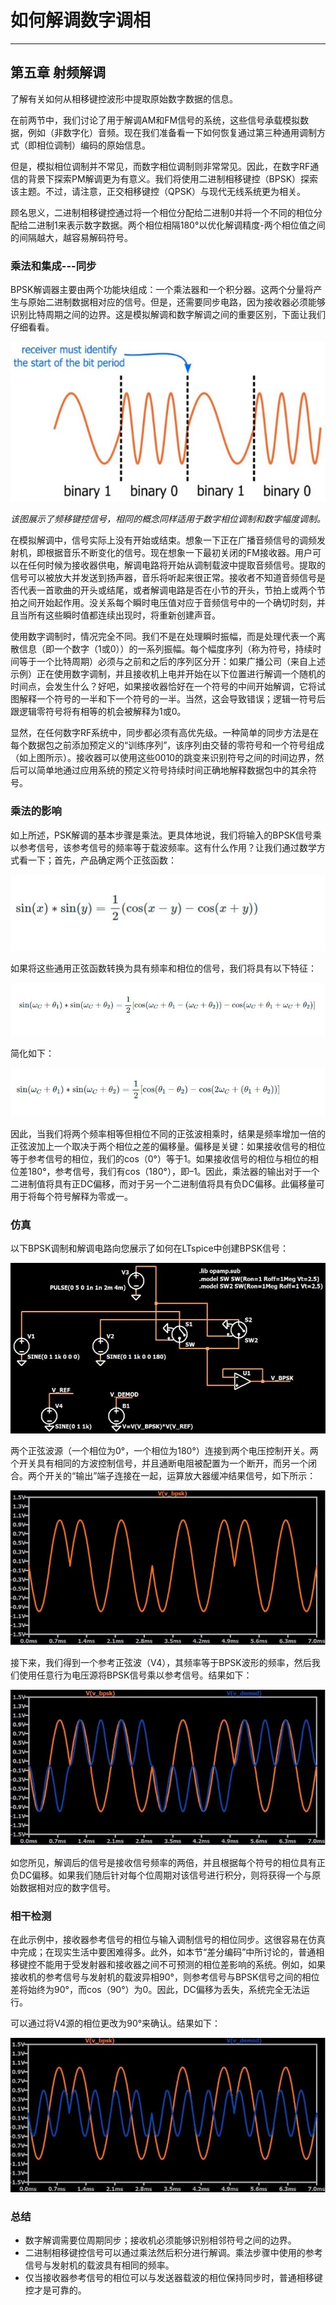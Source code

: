 # 如何解调数字调相

------

## 第五章 射频解调

了解有关如何从相移键控波形中提取原始数字数据的信息。

在前两节中，我们讨论了用于解调AM和FM信号的系统，这些信号承载模拟数据，例如（非数字化）音频。现在我们准备看一下如何恢复通过第三种通用调制方式（即相位调制）编码的原始信息。

但是，模拟相位调制并不常见，而数字相位调制则非常常见。因此，在数字RF通信的背景下探索PM解调更为有意义。我们将使用二进制相移键控（BPSK）探索该主题。不过，请注意，正交相移键控（QPSK）与现代无线系统更为相关。

顾名思义，二进制相移键控通过将一个相位分配给二进制0并将一个不同的相位分配给二进制1来表示数字数据。两个相位相隔180°以优化解调精度-两个相位值之间的间隔越大，越容易解码符号。

### 乘法和集成---同步

BPSK解调器主要由两个功能块组成：一个乘法器和一个积分器。这两个分量将产生与原始二进制数据相对应的信号。但是，还需要同步电路，因为接收器必须能够识别比特周期之间的边界。这是模拟解调和数字解调之间的重要区别，下面让我们仔细看看。

![demod_3](imgs/RFT_ch5_pg3_1.jpg)

*该图展示了频移键控信号，相同的概念同样适用于数字相位调制和数字幅度调制。*

在模拟解调中，信号实际上没有开始或结束。想象一下正在广播音频信号的调频发射机，即根据音乐不断变化的信号。现在想象一下最初关闭的FM接收器。用户可以在任何时候为接收器供电，解调电路将开始从调制载波中提取音频信号。提取的信号可以被放大并发送到扬声器，音乐将听起来很正常。接收者不知道音频信号是否代表一首歌曲的开头或结尾，或者解调电路是否在小节的开头，节拍上或两个节拍之间开始起作用。没关系每个瞬时电压值对应于音频信号中的一个确切时刻，并且当所有这些瞬时值都连续出现时，将重新创建声音。

使用数字调制时，情况完全不同。我们不是在处理瞬时振幅，而是处理代表一个离散信息（即一个数字（1或0））的一系列振幅。每个幅度序列（称为符号，持续时间等于一个比特周期）必须与之前和之后的序列区分开：如果广播公司（来自上述示例）正在使用数字调制，并且接收机上电并开始在以下位置进行解调一个随机的时间点，会发生什么？好吧，如果接收器恰好在一个符号的中间开始解调，它将试图解释一个符号的一半和下一个符号的一半。当然，这会导致错误；逻辑一符号后跟逻辑零符号将有相等的机会被解释为1或0。

显然，在任何数字RF系统中，同步都必须有高优先级。一种简单的同步方法是在每个数据包之前添加预定义的“训练序列”，该序列由交替的零符号和一个符号组成（如上图所示）。接收器可以使用这些0010的跳变来识别符号之间的时间边界，然后可以简单地通过应用系统的预定义符号持续时间正确地解释数据包中的其余符号。

### 乘法的影响

如上所述，PSK解调的基本步骤是乘法。更具体地说，我们将输入的BPSK信号乘以参考信号，该参考信号的频率等于载波频率。这有什么作用？让我们通过数学方式看一下；首先，产品确定两个正弦函数：

![demod_3](imgs/RFT_ch5_pg3_2.jpg)

如果将这些通用正弦函数转换为具有频率和相位的信号，我们将具有以下特征：

![demod_3](imgs/RFT_ch5_pg3_3.jpg)

简化如下：

![demod_3](imgs/RFT_ch5_pg3_4.jpg)

因此，当我们将两个频率相等但相位不同的正弦波相乘时，结果是频率增加一倍的正弦波加上一个取决于两个相位之差的偏移量。偏移是关键：如果接收信号的相位等于参考信号的相位，我们的cos（0°）等于1。如果接收信号的相位与相位的相位差180°，参考信号，我们有cos（180°），即–1。因此，乘法器的输出对于一个二进制值将具有正DC偏移，而对于另一个二进制值将具有负DC偏移。此偏移量可用于将每个符号解释为零或一。

### 仿真

以下BPSK调制和解调电路向您展示了如何在LTspice中创建BPSK信号：

![demod_3](imgs/RFT_ch5_pg3_5.jpg)

两个正弦波源（一个相位为0°，一个相位为180°）连接到两个电压控制开关。两个开关具有相同的方波控制信号，并且通断电阻被配置为一个断开，而另一个闭合。两个开关的“输出”端子连接在一起，运算放大器缓冲结果信号，如下所示：

![demod_3](imgs/RFT_ch5_pg3_6.jpg)

接下来，我们得到一个参考正弦波（V4），其频率等于BPSK波形的频率，然后我们使用任意行为电压源将BPSK信号乘以参考信号。结果如下：

![demod_3](imgs/RFT_ch5_pg3_7.jpg)

如您所见，解调后的信号是接收信号频率的两倍，并且根据每个符号的相位具有正负DC偏移。如果我们随后针对每个位周期对该信号进行积分，则将获得一个与原始数据相对应的数字信号。

### 相干检测

在此示例中，接收器参考信号的相位与输入调制信号的相位同步。这很容易在仿真中完成；在现实生活中要困难得多。此外，如本节“差分编码”中所讨论的，普通相移键控不能用于受发射器和接收器之间不可预测的相位差影响的系统。例如，如果接收机的参考信号与发射机的载波异相90°，则参考信号与BPSK信号之间的相位差将始终为90°，而cos（90°）为0。因此，DC偏移为丢失，系统完全无法运行。

可以通过将V4源的相位更改为90°来确认。结果如下：

![demod_3](imgs/RFT_ch5_pg3_8.jpg)

### 总结

* 数字解调需要位周期同步；接收机必须能够识别相邻符号之间的边界。
* 二进制相移键控信号可以通过乘法然后积分进行解调。乘法步骤中使用的参考信号与发射机的载波具有相同的频率。
* 仅当接收器参考信号的相位可以与发送器载波的相位保持同步时，普通相移键控才是可靠的。
